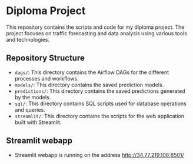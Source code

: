 # Diploma Project

This repository contains the scripts and code for my diploma project. The project focuses on traffic forecasting and data analysis using various tools and technologies.

## Repository Structure

- `dags/`: This directory contains the Airflow DAGs for the different processes and workflows.
- `models/`: This directory contains the saved prediction models.
- `predictions/`: This directory contains the saved predictions generated by the models.
- `sql/`: This directory contains SQL scripts used for database operations and queries.
- `streamlit/`: This directory contains the scripts for the web application built with Streamlit.

## Streamlit webapp

- Streamlit webapp is running on the address http://34.77.219.108:8501/

